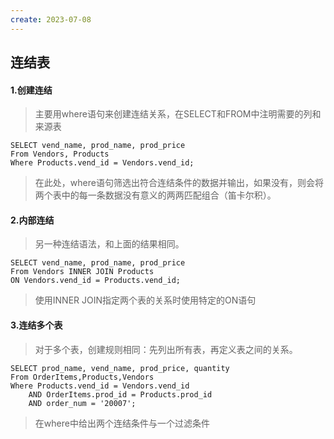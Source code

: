 ```yaml
---
create: 2023-07-08
---
```

## 连结表

#### 1.创建连结

> 主要用where语句来创建连结关系，在SELECT和FROM中注明需要的列和来源表

```mysql
SELECT vend_name, prod_name, prod_price
From Vendors, Products
Where Products.vend_id = Vendors.vend_id;
```

> 在此处，where语句筛选出符合连结条件的数据并输出，如果没有，则会将两个表中的每一条数据没有意义的两两匹配组合（笛卡尔积）。

#### 2.内部连结

> 另一种连结语法，和上面的结果相同。

```mysql
SELECT vend_name, prod_name, prod_price
From Vendors INNER JOIN Products 
ON Vendors.vend_id = Products.vend_id;
```

> 使用INNER JOIN指定两个表的关系时使用特定的ON语句

#### 3.连结多个表

> 对于多个表，创建规则相同：先列出所有表，再定义表之间的关系。

```mysql
SELECT prod_name, vend_name, prod_price, quantity
From OrderItems,Products,Vendors
Where Products.vend_id = Vendors.vend_id 
	AND OrderItems.prod_id = Products.prod_id
	AND order_num = '20007';
```

> 在where中给出两个连结条件与一个过滤条件


